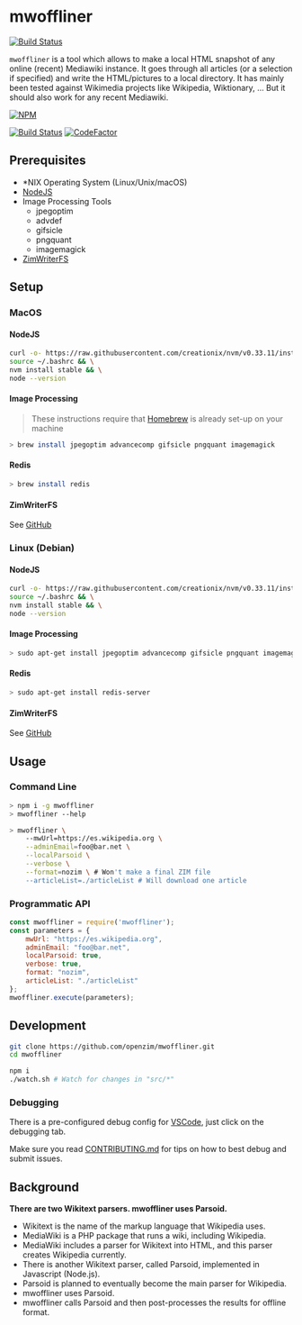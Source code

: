 # mwoffliner

[![Build Status](https://travis-ci.org/openzim/mwoffliner.svg?branch=master)](https://travis-ci.org/openzim/mwoffliner)

`mwoffliner` is a tool which allows to make a local HTML snapshot of
any online (recent) Mediawiki instance. It goes through all articles
(or a selection if specified) and write the HTML/pictures to a local
directory. It has mainly been tested against Wikimedia projects like
Wikipedia, Wiktionary, ... But it should also work for any recent
Mediawiki.

[![NPM](https://nodei.co/npm/mwoffliner.png)](https://nodei.co/npm/mwoffliner/)

[![Build Status](https://travis-ci.org/openzim/mwoffliner.svg?branch=master)](https://travis-ci.org/openzim/mwoffliner)
[![CodeFactor](https://www.codefactor.io/repository/github/openzim/mwoffliner/badge)](https://www.codefactor.io/repository/github/openzim/mwoffliner)

## Prerequisites

- *NIX Operating System (Linux/Unix/macOS)
- [NodeJS](https://nodejs.org/en/)
- Image Processing Tools
    - jpegoptim
    - advdef
    - gifsicle
    - pngquant
    - imagemagick
- [ZimWriterFS](https://github.com/openzim/zimwriterfs)

## Setup

### MacOS
#### NodeJS
```bash
curl -o- https://raw.githubusercontent.com/creationix/nvm/v0.33.11/install.sh | bash && \
source ~/.bashrc && \
nvm install stable && \
node --version
```

#### Image Processing
> These instructions require that [Homebrew](https://brew.sh/) is already set-up on your machine
```bash
> brew install jpegoptim advancecomp gifsicle pngquant imagemagick
```

#### Redis
```bash
> brew install redis
```

#### ZimWriterFS
See [GitHub](https://github.com/openzim/zimwriterfs)

### Linux (Debian)
#### NodeJS
```bash
curl -o- https://raw.githubusercontent.com/creationix/nvm/v0.33.11/install.sh | bash && \
source ~/.bashrc && \
nvm install stable && \
node --version
```

#### Image Processing
```bash
> sudo apt-get install jpegoptim advancecomp gifsicle pngquant imagemagick
```

#### Redis
```bash
> sudo apt-get install redis-server
```

#### ZimWriterFS
See [GitHub](https://github.com/openzim/zimwriterfs)

## Usage
### Command Line
```bash
> npm i -g mwoffliner
> mwoffliner --help

> mwoffliner \
    --mwUrl=https://es.wikipedia.org \
    --adminEmail=foo@bar.net \
    --localParsoid \
    --verbose \
    --format=nozim \ # Won't make a final ZIM file
    --articleList=./articleList # Will download one article
```

### Programmatic API
```javascript
const mwoffliner = require('mwoffliner');
const parameters = {
    mwUrl: "https://es.wikipedia.org",
    adminEmail: "foo@bar.net",
    localParsoid: true,
    verbose: true,
    format: "nozim",
    articleList: "./articleList"
};
mwoffliner.execute(parameters);
```

## Development

```bash
git clone https://github.com/openzim/mwoffliner.git
cd mwoffliner

npm i
./watch.sh # Watch for changes in "src/*"
```

### Debugging
There is a pre-configured debug config for [VSCode](https://code.visualstudio.com/), just click on the debugging tab.

Make sure you read [CONTRIBUTING.md](./CONTRIBUTING.md) for tips on how to best debug and submit issues.


## Background

**There are two Wikitext parsers. mwoffliner uses Parsoid.**

*   Wikitext is the name of the markup language that Wikipedia uses.
*   MediaWiki is a PHP package that runs a wiki, including Wikipedia.
*   MediaWiki includes a parser for Wikitext into HTML, and this
    parser creates Wikipedia currently.
*   There is another Wikitext parser, called Parsoid, implemented in
    Javascript (Node.js).
*   Parsoid is planned to eventually become the main parser for
    Wikipedia.
*   mwoffliner uses Parsoid.
*   mwoffliner calls Parsoid and then post-processes the results for
    offline format.
